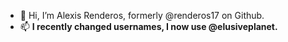 - 👋 Hi, I’m Alexis Renderos, formerly @renderos17 on Github.
- 📫 **I recently changed usernames, I now use @elusiveplanet.**


